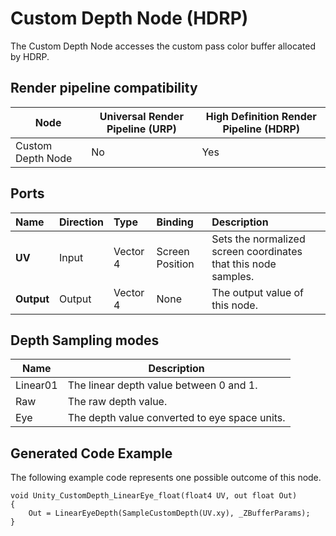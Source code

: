 # Custom Depth Node (HDRP)

The Custom Depth Node accesses the custom pass color buffer allocated by HDRP.

## Render pipeline compatibility

| **Node**       | **Universal Render Pipeline (URP)** | **High Definition Render Pipeline (HDRP)** |
| -------------- | ----------------------------------- | ------------------------------------------ |
| Custom Depth Node | No                                  | Yes                                        |

## Ports

| Name        | Direction           | Type  | Binding | Description |
|:------------ |:-------------|:-----|:---|:---|
| **UV** | Input | Vector 4 | Screen Position | Sets the normalized screen coordinates that this node samples. |
| **Output** | Output      |    Vector 4 | None | The output value of this node. |

## Depth Sampling modes
| Name     | Description                        |
|----------|------------------------------------|
| Linear01 | The linear depth value between 0 and 1. |
| Raw      | The raw depth value.                    |
| Eye      | The depth value converted to eye space units. |

## Generated Code Example

The following example code represents one possible outcome of this node.

```
void Unity_CustomDepth_LinearEye_float(float4 UV, out float Out)
{
    Out = LinearEyeDepth(SampleCustomDepth(UV.xy), _ZBufferParams);
}
```
